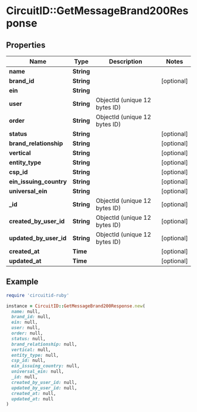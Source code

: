 # CircuitID::GetMessageBrand200Response

## Properties

| Name | Type | Description | Notes |
| ---- | ---- | ----------- | ----- |
| **name** | **String** |  |  |
| **brand_id** | **String** |  | [optional] |
| **ein** | **String** |  |  |
| **user** | **String** | ObjectId (unique 12 bytes ID) |  |
| **order** | **String** | ObjectId (unique 12 bytes ID) |  |
| **status** | **String** |  | [optional] |
| **brand_relationship** | **String** |  | [optional] |
| **vertical** | **String** |  | [optional] |
| **entity_type** | **String** |  | [optional] |
| **csp_id** | **String** |  | [optional] |
| **ein_issuing_country** | **String** |  | [optional] |
| **universal_ein** | **String** |  | [optional] |
| **_id** | **String** | ObjectId (unique 12 bytes ID) | [optional] |
| **created_by_user_id** | **String** | ObjectId (unique 12 bytes ID) | [optional] |
| **updated_by_user_id** | **String** | ObjectId (unique 12 bytes ID) | [optional] |
| **created_at** | **Time** |  | [optional] |
| **updated_at** | **Time** |  | [optional] |

## Example

```ruby
require 'circuitid-ruby'

instance = CircuitID::GetMessageBrand200Response.new(
  name: null,
  brand_id: null,
  ein: null,
  user: null,
  order: null,
  status: null,
  brand_relationship: null,
  vertical: null,
  entity_type: null,
  csp_id: null,
  ein_issuing_country: null,
  universal_ein: null,
  _id: null,
  created_by_user_id: null,
  updated_by_user_id: null,
  created_at: null,
  updated_at: null
)
```

